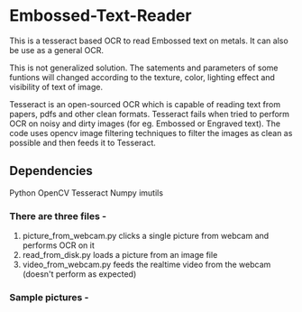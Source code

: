 # Embossed-Text-Reader
This is a tesseract based OCR to read Embossed text on metals. It can also be use as a general OCR.

This is not generalized solution. The satements and parameters of some funtions will changed according to the texture, color, lighting effect and visibility of text of image.

Tesseract is an open-sourced OCR which is capable of reading text from papers, pdfs and other clean formats. Tesseract fails when tried to perform OCR on noisy and dirty images (for eg. Embossed or Engraved text). The code uses opencv image filtering techniques to filter the images as clean as possible and then feeds it to Tesseract.  

## Dependencies

  Python 
  OpenCV
  Tesseract
  Numpy
  imutils

### There are three files - 
1. picture_from_webcam.py clicks a single picture from webcam and performs OCR on it
2. read_from_disk.py loads a picture from an image file
3. video_from_webcam.py feeds the realtime video from the webcam (doesn't perform as expected)

### Sample pictures - 
